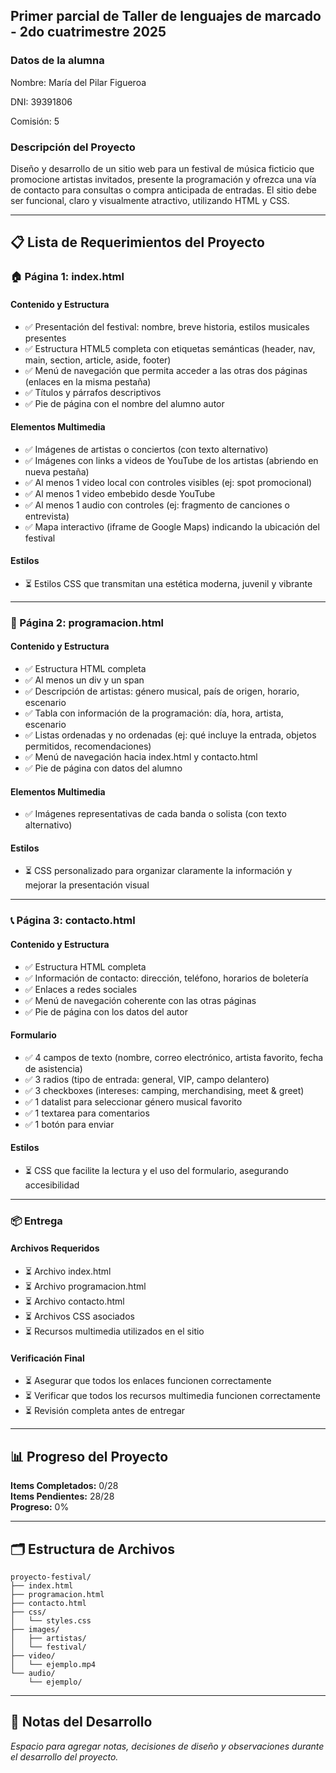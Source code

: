 ## Primer parcial de Taller de lenguajes de marcado - 2do cuatrimestre 2025

### Datos de la alumna

Nombre: María del Pilar Figueroa

DNI: 39391806

Comisión: 5

### Descripción del Proyecto

Diseño y desarrollo de un sitio web para un festival de música ficticio que promocione artistas invitados, presente la programación y ofrezca una vía de contacto para consultas o compra anticipada de entradas. El sitio debe ser funcional, claro y visualmente atractivo, utilizando HTML y CSS.

---

## 📋 Lista de Requerimientos del Proyecto

### 🏠 Página 1: index.html

#### Contenido y Estructura
- ✅ Presentación del festival: nombre, breve historia, estilos musicales presentes
- ✅ Estructura HTML5 completa con etiquetas semánticas (header, nav, main, section, article, aside, footer)
- ✅ Menú de navegación que permita acceder a las otras dos páginas (enlaces en la misma pestaña)
- ✅ Títulos y párrafos descriptivos
- ✅ Pie de página con el nombre del alumno autor

#### Elementos Multimedia
- ✅ Imágenes de artistas o conciertos (con texto alternativo)
- ✅ Imágenes con links a videos de YouTube de los artistas (abriendo en nueva pestaña)
- ✅ Al menos 1 video local con controles visibles (ej: spot promocional)
- ✅ Al menos 1 video embebido desde YouTube
- ✅ Al menos 1 audio con controles (ej: fragmento de canciones o entrevista)
- ✅ Mapa interactivo (iframe de Google Maps) indicando la ubicación del festival

#### Estilos
- ⏳ Estilos CSS que transmitan una estética moderna, juvenil y vibrante

---

### 📅 Página 2: programacion.html

#### Contenido y Estructura
- ✅ Estructura HTML completa
- ✅ Al menos un div y un span
- ✅ Descripción de artistas: género musical, país de origen, horario, escenario
- ✅ Tabla con información de la programación: día, hora, artista, escenario
- ✅ Listas ordenadas y no ordenadas (ej: qué incluye la entrada, objetos permitidos, recomendaciones)
- ✅ Menú de navegación hacia index.html y contacto.html
- ✅ Pie de página con datos del alumno

#### Elementos Multimedia
- ✅ Imágenes representativas de cada banda o solista (con texto alternativo)

#### Estilos
- ⏳ CSS personalizado para organizar claramente la información y mejorar la presentación visual

---

### 📞 Página 3: contacto.html

#### Contenido y Estructura
- ✅ Estructura HTML completa
- ✅ Información de contacto: dirección, teléfono, horarios de boletería
- ✅ Enlaces a redes sociales
- ✅ Menú de navegación coherente con las otras páginas
- ✅ Pie de página con los datos del autor

#### Formulario
- ✅ 4 campos de texto (nombre, correo electrónico, artista favorito, fecha de asistencia)
- ✅ 3 radios (tipo de entrada: general, VIP, campo delantero)
- ✅ 3 checkboxes (intereses: camping, merchandising, meet & greet)
- ✅ 1 datalist para seleccionar género musical favorito
- ✅ 1 textarea para comentarios
- ✅ 1 botón para enviar

#### Estilos
- ⏳ CSS que facilite la lectura y el uso del formulario, asegurando accesibilidad

---

### 📦 Entrega

#### Archivos Requeridos
- ⏳ Archivo index.html
- ⏳ Archivo programacion.html
- ⏳ Archivo contacto.html
- ⏳ Archivos CSS asociados
- ⏳ Recursos multimedia utilizados en el sitio

#### Verificación Final
- ⏳ Asegurar que todos los enlaces funcionen correctamente
- ⏳ Verificar que todos los recursos multimedia funcionen correctamente
- ⏳ Revisión completa antes de entregar

---

## 📊 Progreso del Proyecto

**Items Completados:** 0/28  
**Items Pendientes:** 28/28  
**Progreso:** 0%

---

## 🗂️ Estructura de Archivos

```
proyecto-festival/
├── index.html
├── programacion.html
├── contacto.html
├── css/
│   └── styles.css
├── images/
│   ├── artistas/
│   └── festival/
├── video/
│   └── ejemplo.mp4
└── audio/
    └── ejemplo/
```

---

## 🎯 Notas del Desarrollo

*Espacio para agregar notas, decisiones de diseño y observaciones durante el desarrollo del proyecto.*